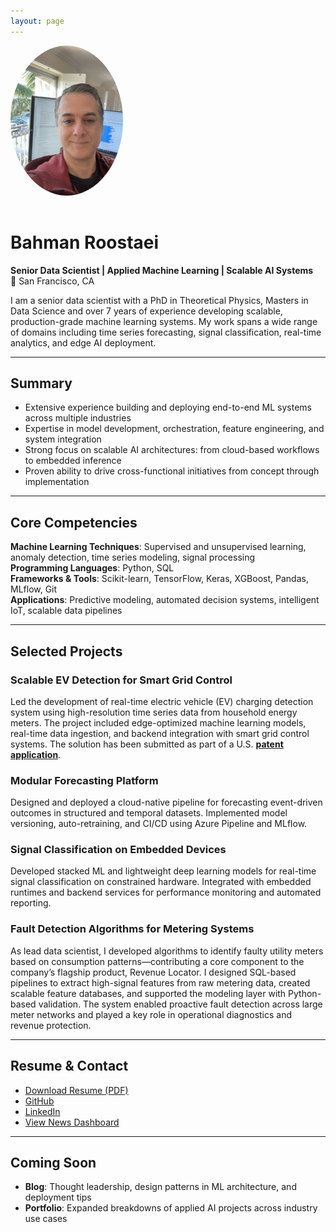 ```yaml
---
layout: page
---
```


<img src="assets/profile.jpg" alt="" width="180" style="border-radius: 50%; margin-bottom: 1rem;">

# Bahman Roostaei
**Senior Data Scientist | Applied Machine Learning | Scalable AI Systems**  
📍 San Francisco, CA

I am a senior data scientist with a PhD in Theoretical Physics, Masters in Data Science and over 7 years of experience developing scalable, production-grade machine learning systems. My work spans a wide range of domains including time series forecasting, signal classification, real-time analytics, and edge AI deployment.


---

## Summary

- Extensive experience building and deploying end-to-end ML systems across multiple industries
- Expertise in model development, orchestration, feature engineering, and system integration
- Strong focus on scalable AI architectures: from cloud-based workflows to embedded inference
- Proven ability to drive cross-functional initiatives from concept through implementation

---

## Core Competencies

**Machine Learning Techniques**: Supervised and unsupervised learning, anomaly detection, time series modeling, signal processing  
**Programming Languages**: Python, SQL  
**Frameworks & Tools**: Scikit-learn, TensorFlow, Keras, XGBoost, Pandas, MLflow, Git  
**Applications**: Predictive modeling, automated decision systems, intelligent IoT, scalable data pipelines

---

## Selected Projects

### Scalable EV Detection for Smart Grid Control
Led the development of real-time electric vehicle (EV) charging detection system using high-resolution time series data from household energy meters. The project included edge-optimized machine learning models, real-time data ingestion, and backend integration with smart grid control systems. The solution has been submitted as part of a U.S. [**patent application**](https://patentcenter.uspto.gov/applications/18827336?application=). 

### Modular Forecasting Platform
Designed and deployed a cloud-native pipeline for forecasting event-driven outcomes in structured and temporal datasets. Implemented model versioning, auto-retraining, and CI/CD using Azure Pipeline and MLflow.

### Signal Classification on Embedded Devices
Developed stacked ML and lightweight deep learning models for real-time signal classification on constrained hardware. Integrated with embedded runtimes and backend services for performance monitoring and automated reporting.

### Fault Detection Algorithms for Metering Systems
As lead data scientist, I developed algorithms to identify faulty utility meters based on consumption patterns—contributing a core component to the company’s flagship product, Revenue Locator. I designed SQL-based pipelines to extract high-signal features from raw metering data, created scalable feature databases, and supported the modeling layer with Python-based validation. The system enabled proactive fault detection across large meter networks and played a key role in operational diagnostics and revenue protection.

---

## Resume & Contact

- [Download Resume (PDF)](/assets/Bahman_Roostaei_Resume.pdf)
- <a href="https://github.com/bahman7891" target="_blank" rel="noopener">GitHub</a>
- <a href="https://www.linkedin.com/in/bahman-roostaei" target="_blank" rel="noopener">LinkedIn</a>
- [ View News Dashboard](news_dashboard.html)

---

## Coming Soon

- **Blog**: Thought leadership, design patterns in ML architecture, and deployment tips  
- **Portfolio**: Expanded breakdowns of applied AI projects across industry use cases

